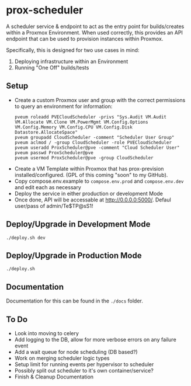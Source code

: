 prox-scheduler
====

A scheduler service & endpoint to act as the entry point for builds/creates within a Proxmox Environment. When used correctly, this provides an API endpoint that can be used to provision instances within Proxmox.

Specifically, this is designed for two use cases in mind:
  1. Deploying infrastructure within an Environment
  2. Running "One Off" builds/tests

Setup
----
  * Create a custom Proxmox user and group with the correct permissions to query an environment for information:
    ```
    pveum roleadd PVECloudScheduler -privs "Sys.Audit VM.Audit VM.Allocate VM.Clone VM.PowerMgmt VM.Config.Options VM.Config.Memory VM.Config.CPU VM.Config.Disk Datastore.AllocateSpace"
    pveum groupadd CloudScheduler -comment "Scheduler User Group"
    pveum aclmod / -group CloudScheduler -role PVECloudScheduler
    pveum useradd ProxScheduler@pve -comment "Cloud Scheduler User"
    pveum passwd ProxScheduler@pve
    pveum usermod ProxScheduler@pve -group CloudScheduler
    ```
  * Create a VM Template within Proxmox that has prox-prevision installed/configured. (GPL of this coming "soon" to my GitHub).
  * Copy compose.env.example to `compose.env.prod` and `compose.env.dev` and edit each as necessary
  * Deploy the service in either production or development Mode
  * Once done, API will be accessable at http://0.0.0.0:5000/. Defaul user/pass of admin/Te$TP@sS1!

Deploy/Upgrade in Development Mode
----
```
./deploy.sh dev
```

Deploy/Upgrade in Production Mode
----
```
./deploy.sh
```

Documentation
----
Documentation for this can be found in the `./docs` folder.

To Do
----
  * Look into moving to celery
  * Add logging to the DB, allow for more verbose errors on any failure event
  * Add a wait queue for node scheduling (DB based?)
  * Work on merging scheduler logic types
  * Setup limit for running events per hypervisor to scheduler
  * Possibly split out scheduler to it's own container/service?
  * Finish & Cleanup Documentation
